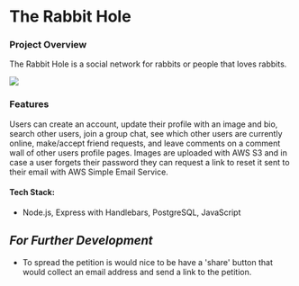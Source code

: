 # The Rabbit Hole

### Project Overview

The Rabbit Hole is a social network for rabbits or people that loves rabbits.

![](https://github.com/jackrandol/petition/blob/master/registerGuide.gif)

### Features

Users can create an account, update their profile with an image and bio, search other users, join a group chat, see which other users are currently online, make/accept friend requests, and leave comments on a comment wall of other users profile pages. Images are uploaded with AWS S3 and in case a user forgets their password they can request a link to reset it sent to their email with AWS Simple Email Service.

#### Tech Stack:

- Node.js, Express with Handlebars, PostgreSQL, JavaScript

## _For Further Development_

- To spread the petition is would nice to be have a 'share' button that would collect an email address and send a link to the petition.
